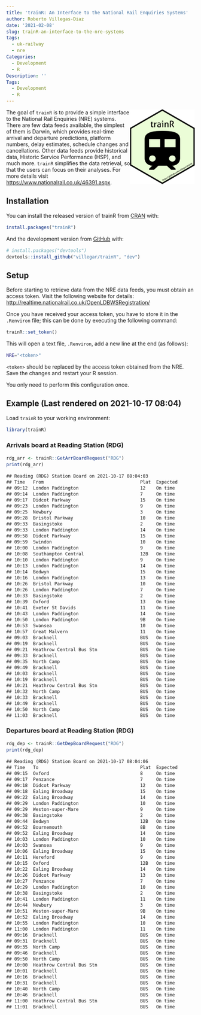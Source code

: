 ```yaml
---
title: 'trainR: An Interface to the National Rail Enquiries Systems'
author: Roberto Villegas-Diaz
date: '2021-02-08'
slug: trainR-an-interface-to-the-nre-systems
tags:
  - uk-railway
  - nre
Categories:
  - Development
  - R
Description: ''
Tags:
  - Development
  - R
---
```


<img src="https://raw.githubusercontent.com/villegar/trainR/main/inst/images/logo.png" alt="logo" align="right" height=200px/>

The goal of `trainR` is to provide a simple interface to the 
National Rail Enquiries (NRE) systems. There are few data feeds 
available, the simplest of them is Darwin, which provides real-time 
arrival and departure predictions, platform numbers, delay estimates, 
schedule changes and cancellations. Other data feeds provide historical 
data, Historic Service Performance (HSP), and much more. `trainR` 
simplifies the data retrieval, so that the users can focus on their 
analyses. For more details visit 
https://www.nationalrail.co.uk/46391.aspx.

## Installation

You can install the released version of trainR from [CRAN](https://CRAN.R-project.org) with:

``` r
install.packages("trainR")
```

And the development version from [GitHub](https://github.com/) with:

``` r
# install.packages("devtools")
devtools::install_github("villegar/trainR", "dev")
```

## Setup
Before starting to retrieve data from the NRE data feeds, you must obtain an access token. 
Visit the following website for details: http://realtime.nationalrail.co.uk/OpenLDBWSRegistration/

Once you have received your access token, you have to store it in the `.Renviron` file; this can be 
done by executing the following command:


```r
trainR::set_token()
```

This will open a text file, `.Renviron`, add a new line at the end (as follows):

```bash
NRE="<token>"
```

`<token>` should be replaced by the access token obtained from the NRE. Save the changes and restart 
your R session.

You only need to perform this configuration once.

## Example (Last rendered on 2021-10-17 08:04)

Load `trainR` to your working environment:

```r
library(trainR)
```

### Arrivals board at Reading Station (RDG)


```r
rdg_arr <- trainR::GetArrBoardRequest("RDG")
print(rdg_arr)
```

```
## Reading (RDG) Station Board on 2021-10-17 08:04:03
## Time   From                                    Plat  Expected
## 09:12  London Paddington                       12    On time
## 09:14  London Paddington                       7     On time
## 09:17  Didcot Parkway                          15    On time
## 09:23  London Paddington                       9     On time
## 09:25  Newbury                                 3     On time
## 09:28  Bristol Parkway                         10    On time
## 09:33  Basingstoke                             2     On time
## 09:33  London Paddington                       14    On time
## 09:58  Didcot Parkway                          15    On time
## 09:59  Swindon                                 10    On time
## 10:00  London Paddington                       9     On time
## 10:08  Southampton Central                     12B   On time
## 10:10  London Paddington                       9     On time
## 10:13  London Paddington                       14    On time
## 10:14  Bedwyn                                  15    On time
## 10:16  London Paddington                       13    On time
## 10:26  Bristol Parkway                         10    On time
## 10:26  London Paddington                       7     On time
## 10:33  Basingstoke                             2     On time
## 10:39  Oxford                                  13    On time
## 10:41  Exeter St Davids                        11    On time
## 10:43  London Paddington                       14    On time
## 10:50  London Paddington                       9B    On time
## 10:53  Swansea                                 10    On time
## 10:57  Great Malvern                           11    On time
## 09:03  Bracknell                               BUS   On time
## 09:19  Bracknell                               BUS   On time
## 09:21  Heathrow Central Bus Stn                BUS   On time
## 09:33  Bracknell                               BUS   On time
## 09:35  North Camp                              BUS   On time
## 09:49  Bracknell                               BUS   On time
## 10:03  Bracknell                               BUS   On time
## 10:19  Bracknell                               BUS   On time
## 10:21  Heathrow Central Bus Stn                BUS   On time
## 10:32  North Camp                              BUS   On time
## 10:33  Bracknell                               BUS   On time
## 10:49  Bracknell                               BUS   On time
## 10:50  North Camp                              BUS   On time
## 11:03  Bracknell                               BUS   On time
```

### Departures board at Reading Station (RDG)


```r
rdg_dep <- trainR::GetDepBoardRequest("RDG")
print(rdg_dep)
```

```
## Reading (RDG) Station Board on 2021-10-17 08:04:06
## Time   To                                      Plat  Expected
## 09:15  Oxford                                  8     On time
## 09:17  Penzance                                7     On time
## 09:18  Didcot Parkway                          12    On time
## 09:18  Ealing Broadway                         15    On time
## 09:22  Ealing Broadway                         14    On time
## 09:29  London Paddington                       10    On time
## 09:29  Weston-super-Mare                       9     On time
## 09:38  Basingstoke                             2     On time
## 09:44  Bedwyn                                  12B   On time
## 09:52  Bournemouth                             8B    On time
## 09:52  Ealing Broadway                         14    On time
## 10:03  London Paddington                       10    On time
## 10:03  Swansea                                 9     On time
## 10:06  Ealing Broadway                         15    On time
## 10:11  Hereford                                9     On time
## 10:15  Oxford                                  12B   On time
## 10:22  Ealing Broadway                         14    On time
## 10:26  Didcot Parkway                          13    On time
## 10:27  Penzance                                7     On time
## 10:29  London Paddington                       10    On time
## 10:38  Basingstoke                             2     On time
## 10:41  London Paddington                       11    On time
## 10:44  Newbury                                 3     On time
## 10:51  Weston-super-Mare                       9B    On time
## 10:52  Ealing Broadway                         14    On time
## 10:55  London Paddington                       10    On time
## 11:00  London Paddington                       11    On time
## 09:16  Bracknell                               BUS   On time
## 09:31  Bracknell                               BUS   On time
## 09:35  North Camp                              BUS   On time
## 09:46  Bracknell                               BUS   On time
## 09:50  North Camp                              BUS   On time
## 10:00  Heathrow Central Bus Stn                BUS   On time
## 10:01  Bracknell                               BUS   On time
## 10:16  Bracknell                               BUS   On time
## 10:31  Bracknell                               BUS   On time
## 10:40  North Camp                              BUS   On time
## 10:46  Bracknell                               BUS   On time
## 11:00  Heathrow Central Bus Stn                BUS   On time
## 11:01  Bracknell                               BUS   On time
```
